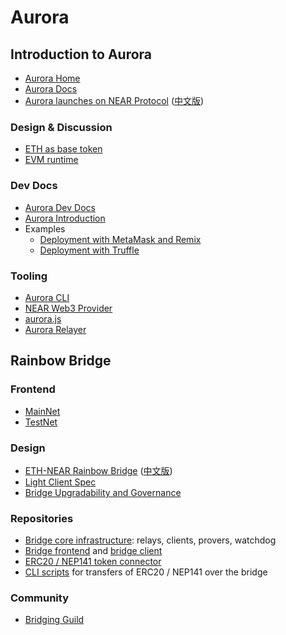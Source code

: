 # Aurora

## Introduction to Aurora

- [Aurora Home](https://aurora.dev/)
- [Aurora Docs](https://doc.aurora.dev/)
- [Aurora launches on NEAR Protocol](https://near.org/blog/aurora-launches-near/) ([中文版](https://mp.weixin.qq.com/s/ebz3glZEGTNpLya7R6GrsQ))

### Design & Discussion

- [ETH as base token](https://gov.near.org/t/evm-runtime-base-token/340)
- [EVM runtime](https://github.com/near/NEPs/pull/106)

### Dev Docs

- [Aurora Dev Docs](https://doc.aurora.dev/develop/networks)
- [Aurora Introduction](https://docs.near.org/docs/develop/evm/introduction)
- Examples
  - [Deployment with MetaMask and Remix](https://doc.aurora.dev/develop/start/metamask)
  - [Deployment with Truffle](https://doc.aurora.dev/develop/start/truffle)

### Tooling

- [Aurora CLI](https://github.com/aurora-is-near/aurora-cli)
- [NEAR Web3 Provider](https://github.com/aurora-is-near/near-web3-provider)
- [aurora.js](https://github.com/aurora-is-near/aurora.js)
- [Aurora Relayer](https://github.com/aurora-is-near/aurora-relayer)


## Rainbow Bridge

### Frontend

- [MainNet](http://ethereum.bridgetonear.org/)
- [TestNet](https://ropsten.bridgetonear.org/)

### Design

- [ETH-NEAR Rainbow Bridge](https://near.org/blog/eth-near-rainbow-bridge/) ([中文版](https://mp.weixin.qq.com/s/-giL3YRhVvyzP5dpHxw0sw))
- [Light Client Spec](https://nomicon.io/ChainSpec/LightClient.html)
- [Bridge Upgradability and Governance](https://gov.near.org/t/bridge-upgradability-and-governance-plan/633)

### Repositories

- [Bridge core infrastructure](https://github.com/aurora-is-near/rainbow-bridge): relays, clients, provers, watchdog
- [Bridge frontend]((https://github.com/aurora-is-near/rainbow-bridge-frontend)) and [bridge client](https://github.com/aurora-is-near/rainbow-bridge-client)
- [ERC20 / NEP141 token connector](https://github.com/aurora-is-near/rainbow-token-connector)
- [CLI scripts](https://github.com/djsatok/bridge-testing) for transfers of ERC20 / NEP141 over the bridge


### Community

- [Bridging Guild](https://github.com/BridgingGuild/BridgingGuild)





